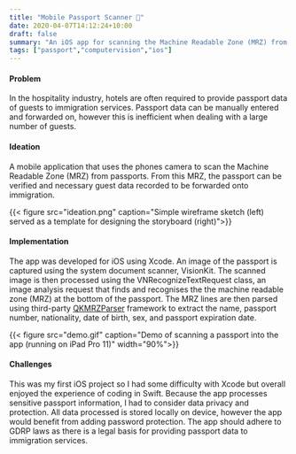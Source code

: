 ```yaml
---
title: "Mobile Passport Scanner 🛂"
date: 2020-04-07T14:12:24+10:00
draft: false
summary: "An iOS app for scanning the Machine Readable Zone (MRZ) from a passport."
tags: ["passport","computervision","ios"] 
---
```


#### Problem
In the hospitality industry, hotels are often required to provide passport data of guests to immigration services. Passport data can be manually entered and forwarded on, however this is inefficient when dealing with a large number of guests.


#### Ideation
A mobile application that uses the phones camera to scan the Machine Readable Zone (MRZ) from passports. From this MRZ, the passport can be verified and necessary guest data recorded to be forwarded onto immigration. 


{{< figure src="ideation.png" caption="Simple wireframe sketch (left) served as a template for designing the storyboard (right)">}}


#### Implementation
The app was developed for iOS using Xcode. An image of the passport is captured using the system document scanner, VisionKit. The scanned image is then processed using the VNRecognizeTextRequest class, an image analysis request that finds and recognises the the machine readable zone (MRZ) at the bottom of the passport. The MRZ lines are then parsed using third-party [QKMRZParser](https://github.com/Mattijah/QKMRZParser) framework to extract the name, passport number, nationality, date of birth, sex, and passport expiration date.


{{< figure src="demo.gif" caption="Demo of scanning a passport into the app (running on iPad Pro 11)" width="90%">}}

#### Challenges
This was my first iOS project so I had some difficulty with Xcode but overall enjoyed the experience of coding in Swift. Because the app  processes sensitive passport information, I had to consider data privacy and protection. All data processed is stored locally on device, however the app would benefit from adding password protection. The app should adhere to GDRP laws as there is a legal basis for providing passport data to immigration services.